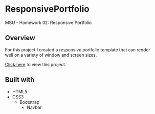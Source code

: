 # ResponsivePortfolio
MSU - Homework 02: Responsive Portfolio

## Overview
For this project I created a responsive portfolio template that can render well on a variety of window and screen sizes.

[Click here](https://stricklin927.github.io/ResponsivePortfolio/) to view this project. 

## Built with
* HTML5
* CSS3
    * Bootstrap
        * Navbar
